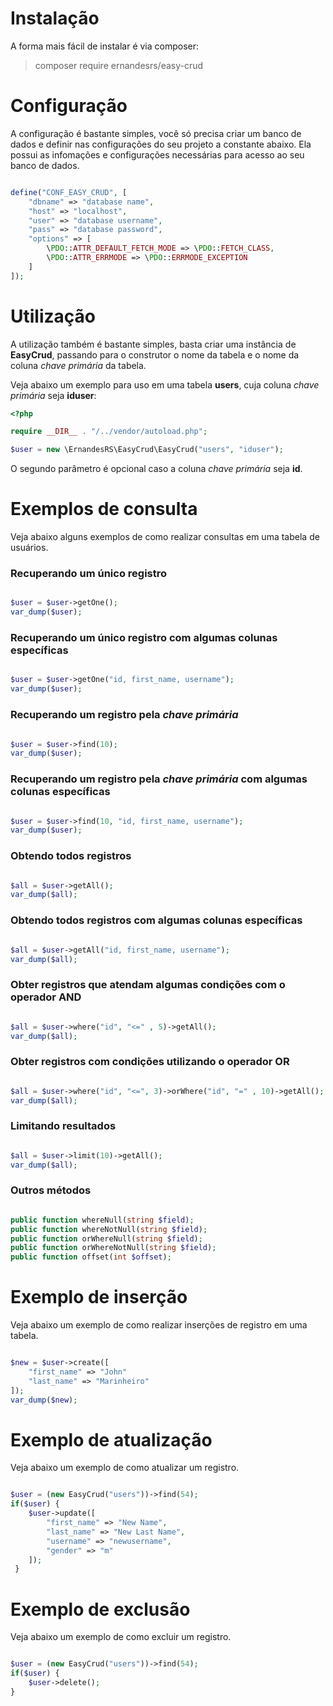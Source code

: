 # Instalação
A forma mais fácil de instalar é via composer:

> composer require ernandesrs/easy-crud

# Configuração
A configuração é bastante simples, você só precisa criar um banco de dados e definir nas configurações do seu projeto a constante abaixo. Ela possui as infomações e configurações necessárias para acesso ao seu banco de dados.

```php

define("CONF_EASY_CRUD", [
    "dbname" => "database name",
    "host" => "localhost",
    "user" => "database username",
    "pass" => "database password",
    "options" => [
        \PDO::ATTR_DEFAULT_FETCH_MODE => \PDO::FETCH_CLASS,
        \PDO::ATTR_ERRMODE => \PDO::ERRMODE_EXCEPTION
    ]
]);

```

# Utilização
A utilização também é bastante simples, basta criar uma instância de <b>EasyCrud</b>, passando para o construtor o nome da tabela e o nome da coluna <i>chave primária</i> da tabela.

Veja abaixo um exemplo para uso em uma tabela <b>users</b>, cuja coluna <i>chave primária</i> seja <b>iduser</b>:

```php
<?php

require __DIR__ . "/../vendor/autoload.php";

$user = new \ErnandesRS\EasyCrud\EasyCrud("users", "iduser");

```

O segundo parâmetro é opcional caso a coluna <i>chave primária</i> seja <b>id</b>.

# Exemplos de consulta
Veja abaixo alguns exemplos de como realizar consultas em uma tabela de usuários.

### Recuperando um único registro

```php

$user = $user->getOne();
var_dump($user);

```

### Recuperando um único registro com algumas colunas específicas

```php

$user = $user->getOne("id, first_name, username");
var_dump($user);

```

### Recuperando um registro pela <i>chave primária</i>

```php

$user = $user->find(10);
var_dump($user);

```

### Recuperando um registro pela <i>chave primária</i> com algumas colunas específicas

```php

$user = $user->find(10, "id, first_name, username");
var_dump($user);

```

### Obtendo todos registros

```php

$all = $user->getAll();
var_dump($all);

```

### Obtendo todos registros com algumas colunas específicas

```php

$all = $user->getAll("id, first_name, username");
var_dump($all);

```

### Obter registros que atendam algumas condições com o operador AND

```php

$all = $user->where("id", "<=" , 5)->getAll();
var_dump($all);

```

### Obter registros com condições utilizando o operador OR

```php

$all = $user->where("id", "<=", 3)->orWhere("id", "=" , 10)->getAll();
var_dump($all);

```

### Limitando resultados

```php

$all = $user->limit(10)->getAll();
var_dump($all);

```

### Outros métodos

```php

public function whereNull(string $field);
public function whereNotNull(string $field);
public function orWhereNull(string $field);
public function orWhereNotNull(string $field);
public function offset(int $offset);

```

# Exemplo de inserção
Veja abaixo um exemplo de como realizar inserções de registro em uma tabela.

```php

$new = $user->create([
    "first_name" => "John"
    "last_name" => "Marinheiro"
]);
var_dump($new);

```

# Exemplo de atualização
Veja abaixo um exemplo de como atualizar um registro.

```php

$user = (new EasyCrud("users"))->find(54);
if($user) {
    $user->update([
        "first_name" => "New Name",
        "last_name" => "New Last Name",
        "username" => "newusername",
        "gender" => "m"
    ]);
 }

```

# Exemplo de exclusão
Veja abaixo um exemplo de como excluir um registro.

```php

$user = (new EasyCrud("users"))->find(54);
if($user) {
    $user->delete();
}

```